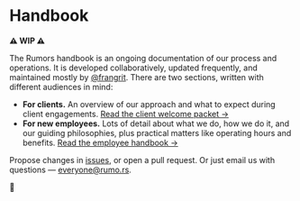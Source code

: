 # Handbook

**⚠️ WIP ⚠️**

The Rumors handbook is an ongoing documentation of our process and operations. It is developed collaboratively, updated frequently, and maintained mostly by [@frangrit](https://github.com/frangrit). There are two sections, written with different audiences in mind:

- **For clients.** An overview of our approach and what to expect during client engagements. [Read the client welcome packet →](clients/index.md)
- **For new employees.** Lots of detail about what we do, how we do it, and our guiding philosophies, plus practical matters like operating hours and benefits. [Read the employee handbook →](employees/index.md) 

Propose changes in [issues](https://github.com/rumors/handbook/issues), or open a pull request. Or just email us with questions — everyone@rumo.rs.

🎵 
